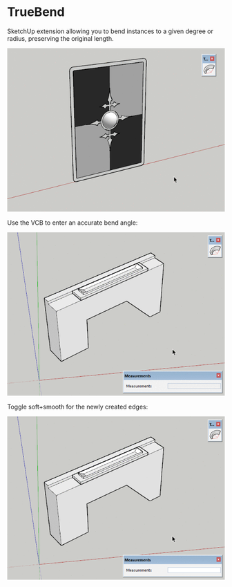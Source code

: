 # TrueBend

SketchUp extension allowing you to bend instances to a given degree or radius, preserving the original length.

![](docs/TrueBendDemo01.gif)

Use the VCB to enter an accurate bend angle:

![](docs/TrueBendVCBAngle.gif)

Toggle soft+smooth for the newly created edges:

![](docs/TrueBendSegmentedOption.gif)
